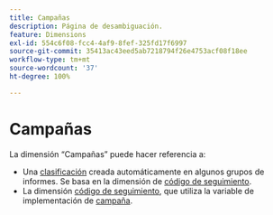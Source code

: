```yaml
---
title: Campañas
description: Página de desambiguación.
feature: Dimensions
exl-id: 554c6f08-fcc4-4af9-8fef-325fd17f6997
source-git-commit: 35413ac43eed5ab7218794f26e4753acf08f18ee
workflow-type: tm+mt
source-wordcount: '37'
ht-degree: 100%

---
```


# Campañas

La dimensión “Campañas” puede hacer referencia a:

* Una [clasificación](../classifications/c-classifications.md) creada automáticamente en algunos grupos de informes. Se basa en la dimensión de [código de seguimiento](tracking-code.md).
* La dimensión [código de seguimiento](tracking-code.md), que utiliza la variable de implementación de [campaña](/help/implement/vars/page-vars/campaign.md).
